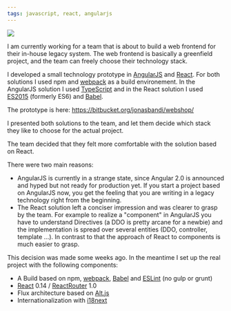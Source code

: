 ```yaml
---
tags: javascript, react, angularjs
---
```

<img class="jb-main-img" property="og:image"  src="https://lh3.googleusercontent.com/-jNo-2rEITGQ/VhgIaAWZaPI/AAAAAAAACag/yc1d2kVh1Yw/s912-Ic42/ReactAngular.jpg" />


I am currently working for a team that is about to build a web frontend for their in-house legacy system. The web frontend is basically a greenfield project, and the team can freely choose their technology stack.

I developed a small technology prototype in [AngularJS](https://angularjs.org/) and [React](https://facebook.github.io/react/). For both solutions I used npm and [webpack](https://webpack.github.io/) as a build environement. In the AngularJS solution I used [TypeScript](http://www.typescriptlang.org/) and in the React solution I used [ES2015](http://www.ecma-international.org/ecma-262/6.0/) (formerly ES6) and [Babel](https://babeljs.io/).

The prototype is here: https://bitbucket.org/jonasbandi/webshop/

I presented both solutions to the team, and let them decide which stack they like to choose for the actual project.

The team decided that they felt more comfortable with the solution based on React.

There were two main reasons:

- AngularJS is currently in a strange state, since Angular 2.0 is announced and hyped but not ready for production yet. If you start a project based on AngularJS now, you get the feeling that you are writing in a legacy technology right from the beginning.
- The React solution left a conciser impression and was clearer to grasp by the team. For example to realize a "component" in AngularJS you have to understand Directives (a DDO is pretty arcane for a newbie) and the implementation is spread over several entities (DDO, controller, template ...). In contrast to that the approach of React to components is much easier to grasp.

This decision was made some weeks ago. In the meantime I set up the real project with the following components:

- A Build based on npm, [webpack](https://webpack.github.io/), [Babel](https://babeljs.io/) and [ESLint](http://eslint.org/) (no gulp or grunt)
- [React](https://facebook.github.io/react/) 0.14 / [ReactRouter](https://github.com/rackt/react-router) 1.0
- Flux architecture based on [Alt.js](http://alt.js.org/)
- Internationalization with [i18next](http://i18next.com/)

